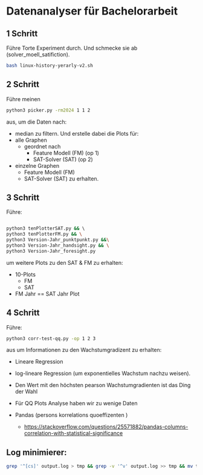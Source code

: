 # Datenanalyser für Bachelorarbeit

## 1 Schritt

Führe Torte Experiment durch.
Und schmecke sie ab (solver_moell_satifiction).

```bash 
bash linux-history-yerarly-v2.sh 

```

## 2 Schritt

Führe meinen 

```sh 
python3 picker.py -rm2024 1 1 2

``` 
aus, um die Daten nach:
- median
zu filtern.
Und erstelle dabei die Plots für:
- alle Graphen
    - geordnet nach
        - Feature Modell (FM) (op 1)
        - SAT-Solver (SAT) (op 2)
- einzelne Graphen
    - Feature Modell (FM)
    - SAT-Solver (SAT)
zu erhalten.

## 3 Schritt

Führe: 

```sh 

python3 tenPlotterSAT.py && \ 
python3 tenPlotterFM.py && \
python3 Version-Jahr_punktpunkt.py &&\
python3 Version-Jahr_handsight.py && \
python3 Version-Jahr_foresight.py 

```

um weitere Plots zu den SAT & FM zu erhalten:
- 10-Plots 
    - FM
    - SAT
- FM Jahr == SAT Jahr Plot


## 4 Schritt

Führe: 

```sh 
python3 corr-test-qq.py -op 1 2 3
``` 


aus um Informationen zu den Wachstumgradizent zu erhalten:
- Lineare Regression
- log-lineare Regression (um exponentielles Wachstum nachzu weisen).
- Den Wert mit den höchsten pearson Wachstumgradienten ist das Ding der Wahl
- Für QQ Plots Analyse haben wir zu wenige Daten


- Pandas (persons korrelations quoeffizenten )
  - https://stackoverflow.com/questions/25571882/pandas-columns-correlation-with-statistical-significance


## Log minimierer:

```sh
grep '^[cs]' output.log > tmp && grep -v '^v' output.log >> tmp && mv tmp output.min.log

```

